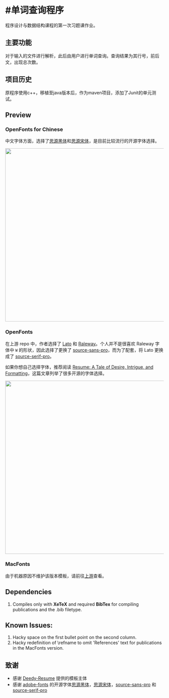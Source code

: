 #单词查询程序
=========================

程序设计与数据结构课程的第一次习题课作业。
## 主要功能
对于输入的文件进行解析，此后由用户进行单词查询。查询结果为其行号，前后文，出现总次数。

## 项目历史

原程序使用c++，移植至java版本后，作为maven项目，添加了Junit的单元测试。

## Preview

### OpenFonts for Chinese

中文字体方面，选择了[思源黑体](https://github.com/adobe-fonts/source-han-sans)和[思源宋体](https://github.com/adobe-fonts/source-han-serif)，是目前比较流行的开源字体选择。

<div align="center">
	<img src="./OpenFonts.Chinese/sample-image.png" width="550">
</div>

### OpenFonts

在上游 repo 中，作者选择了 [Lato](https://fonts.google.com/specimen/Lato) 和 [Raleway](https://fonts.google.com/specimen/Raleway)。个人并不是很喜欢 Raleway 字体中 `W` 的形状，因此选择了更换了 [source-sans-pro](https://github.com/adobe-fonts/source-sans-pro)，而为了配套，将 Lato 更换成了 [source-serif-pro](https://github.com/adobe-fonts/source-serif-pro)。

如果你想自己选择字体，推荐阅读 [Resume: A Tale of Desire, Intrigue, and Formatting](http://www.zackgrossbart.com/hackito/resume/)，这篇文章列举了很多开源的字体选择。

<div align="center">
	<img src="./OpenFonts/sample-image.png" width="550">
</div>

### MacFonts

由于机器原因不维护该版本模板，请前往[上游](https://github.com/deedy/Deedy-Resume/tree/master/MacFonts)查看。

## Dependencies

1. Compiles only with **XeTeX** and required **BibTex** for compiling publications and the .bib filetype.

## Known Issues:

1. Hacky space on the first bullet point on the second column.
1. Hacky redefinition of \refname to omit 'References' text for publications in the MacFonts version.

## 致谢

* 感谢 [Deedy-Resume](https://github.com/deedydas/Deedy-Resume) 提供的模板主体
* 感谢 [adobe-fonts](https://github.com/adobe-fonts) 的开源字体[思源黑体](https://github.com/adobe-fonts/source-han-sans)，[思源宋体](https://github.com/adobe-fonts/source-han-serif)，[source-sans-pro](https://github.com/adobe-fonts/source-sans-pro) 和 [source-serif-pro](https://github.com/adobe-fonts/source-serif-pro)
